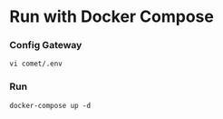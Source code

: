 # Run with Docker Compose

### Config Gateway

```
vi comet/.env
```

### Run

```
docker-compose up -d
```

